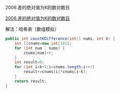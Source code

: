 2006.差的绝对值为K的数对数目

[2006.差的绝对值为K的数对数目](https://leetcode-cn.com/problems/count-number-of-pairs-with-absolute-difference-k/)

解法：哈希表（数组模拟）

```java
public int countKDifference(int[] nums, int k) {
    int []cnums=new int[101];
    for (int num : nums) {
        cnums[num]++;
    }
    int result=0;
    for (int i=k+1;i<cnums.length;i++){
        result+=cnums[i]*cnums[i-k];
    }
    return result;
}
```




